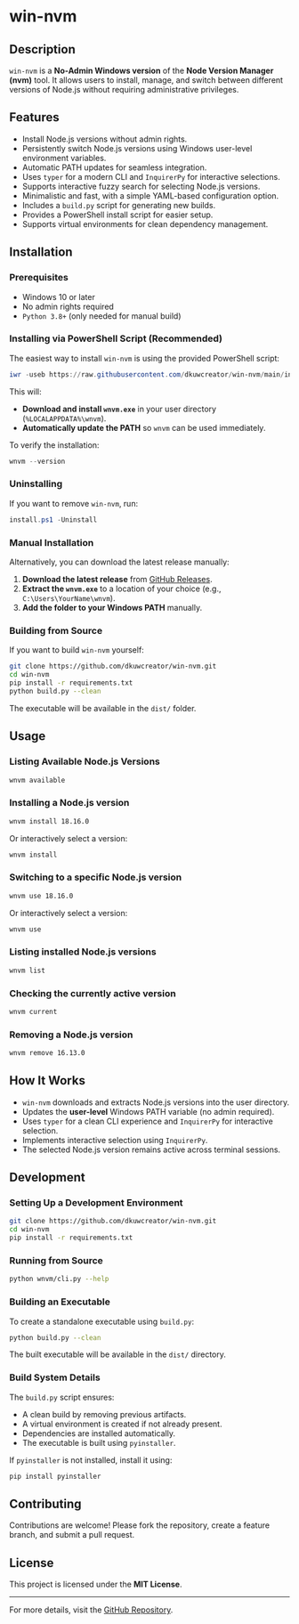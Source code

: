 # win-nvm

<!-- **Author:** Derk Kappelle
**Email:** [derk.kappelle@uw-api.com](mailto:derk.kappelle@uw-api.com)
**Repository:** [GitHub - win-nvm](https://github.com/dkuwcreator/win-nvm.git) -->

## Description

`win-nvm` is a **No-Admin Windows version** of the **Node Version Manager (nvm)** tool. It allows users to install, manage, and switch between different versions of Node.js without requiring administrative privileges.

## Features

- Install Node.js versions without admin rights.
- Persistently switch Node.js versions using Windows user-level environment variables.
- Automatic PATH updates for seamless integration.
- Uses `typer` for a modern CLI and `InquirerPy` for interactive selections.
- Supports interactive fuzzy search for selecting Node.js versions.
- Minimalistic and fast, with a simple YAML-based configuration option.
- Includes a `build.py` script for generating new builds.
- Provides a PowerShell install script for easier setup.
- Supports virtual environments for clean dependency management.

## Installation

### **Prerequisites**

- Windows 10 or later
- No admin rights required
- `Python 3.8+` (only needed for manual build)

### **Installing via PowerShell Script (Recommended)**

The easiest way to install `win-nvm` is using the provided PowerShell script:

```powershell
iwr -useb https://raw.githubusercontent.com/dkuwcreator/win-nvm/main/install.ps1 | iex
```

This will:

- **Download and install `wnvm.exe`** in your user directory (`%LOCALAPPDATA%\wnvm`).
- **Automatically update the PATH** so `wnvm` can be used immediately.

To verify the installation:

```powershell
wnvm --version
```

### **Uninstalling**

If you want to remove `win-nvm`, run:

```powershell
install.ps1 -Uninstall
```

### **Manual Installation**

Alternatively, you can download the latest release manually:

1. **Download the latest release** from [GitHub Releases](https://github.com/dkuwcreator/win-nvm/releases/latest).
2. **Extract the `wnvm.exe`** to a location of your choice (e.g., `C:\Users\YourName\wnvm`).
3. **Add the folder to your Windows PATH** manually.

### **Building from Source**

If you want to build `win-nvm` yourself:

```sh
git clone https://github.com/dkuwcreator/win-nvm.git
cd win-nvm
pip install -r requirements.txt
python build.py --clean
```

The executable will be available in the `dist/` folder.

## Usage

### **Listing Available Node.js Versions**

```sh
wnvm available
```

### **Installing a Node.js version**

```sh
wnvm install 18.16.0
```

Or interactively select a version:

```sh
wnvm install
```

### **Switching to a specific Node.js version**

```sh
wnvm use 18.16.0
```

Or interactively select a version:

```sh
wnvm use
```

### **Listing installed Node.js versions**

```sh
wnvm list
```

### **Checking the currently active version**

```sh
wnvm current
```

### **Removing a Node.js version**

```sh
wnvm remove 16.13.0
```

## How It Works

- `win-nvm` downloads and extracts Node.js versions into the user directory.
- Updates the **user-level** Windows PATH variable (no admin required).
- Uses `typer` for a clean CLI experience and `InquirerPy` for interactive selection.
- Implements interactive selection using `InquirerPy`.
- The selected Node.js version remains active across terminal sessions.

## Development

### **Setting Up a Development Environment**

```sh
git clone https://github.com/dkuwcreator/win-nvm.git
cd win-nvm
pip install -r requirements.txt
```

### **Running from Source**

```sh
python wnvm/cli.py --help
```

### **Building an Executable**

To create a standalone executable using `build.py`:

```sh
python build.py --clean
```

The built executable will be available in the `dist/` directory.

### **Build System Details**

The `build.py` script ensures:

- A clean build by removing previous artifacts.
- A virtual environment is created if not already present.
- Dependencies are installed automatically.
- The executable is built using `pyinstaller`.

If `pyinstaller` is not installed, install it using:

```sh
pip install pyinstaller
```

## Contributing

Contributions are welcome! Please fork the repository, create a feature branch, and submit a pull request.

## License

This project is licensed under the **MIT License**.

---

For more details, visit the [GitHub Repository](https://github.com/dkuwcreator/win-nvm.git).
